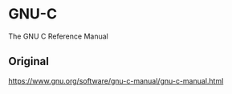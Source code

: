 # GNU-C
The GNU C Reference Manual

## Original
https://www.gnu.org/software/gnu-c-manual/gnu-c-manual.html
